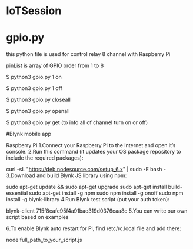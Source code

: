 # IoTSession

# gpio.py

this python file is used for control relay 8 channel with Raspberry Pi

pinList is array of GPIO order from 1 to 8

$ python3 gpio.py 1 on

$ python3 gpio.py 1 off

$ python3 gpio.py closeall

$ python3 gpio.py openall

$ python3 gpio.py get (to info all of channel turn on or off)


#Blynk mobile app

Raspberry Pi
1.Connect your Raspberry Pi to the Internet and open it’s console.
2.Run this command (it updates your OS package repository to include the required packages):

 curl -sL "https://deb.nodesource.com/setup_6.x" | sudo -E bash -
3.Download and build Blynk JS library using npm:

 sudo apt-get update && sudo apt-get upgrade
 sudo apt-get install build-essential
 sudo apt-get install -g npm 
 sudo npm install -g onoff
 sudo npm install -g blynk-library
4.Run Blynk test script (put your auth token):

 blynk-client 715f8cafe95f4a91bae319d0376caa8c
5.You can write our own script based on examples

6.To enable Blynk auto restart for Pi, find /etc/rc.local file and add there:

 node full_path_to_your_script.js <Auth Token>

